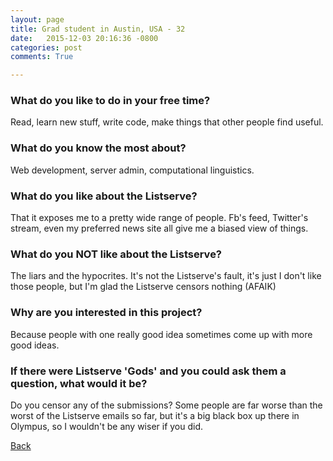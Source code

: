```yaml
---
layout: page
title: Grad student in Austin, USA - 32
date:   2015-12-03 20:16:36 -0800
categories: post
comments: True

---
```


### What do you like to do in your free time?
<p>Read, learn new stuff, write code, make things that other people find useful.</p>

### What do you know the most about?
<p>Web development, server admin, computational linguistics.</p>

### What do you like about the Listserve?
<p>That it exposes me to a pretty wide range of people. Fb's feed, Twitter's stream, even my preferred news site all give me a biased view of things.</p>

### What do you NOT like about the Listserve?
<p>The liars and the hypocrites. It's not the Listserve's fault, it's just I don't like those people, but I'm glad the Listserve censors nothing (AFAIK)</p>

### Why are you interested in this project?
<p>Because people with one really good idea sometimes come up with more good ideas.</p>

### If there were Listserve 'Gods' and you could ask them a question, what would it be?
<p>Do you censor any of the submissions? Some people are far worse than the worst of the Listserve emails so far, but it's a big black box up there in Olympus, so I wouldn't be any wiser if you did.</p>

[Back][1]

[1]: /home/responders/all